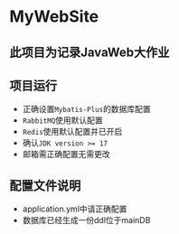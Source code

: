 # MyWebSite
## 此项目为记录JavaWeb大作业
## 项目运行
* 正确设置`Mybatis-Plus`的数据库配置
* `RabbitMQ`使用默认配置
* `Redis`使用默认配置并已开启
* 确认`JDK version >= 17`
* 邮箱需正确配置无需更改

## 配置文件说明
* application.yml中请正确配置
* 数据库已经生成一份ddl位于mainDB